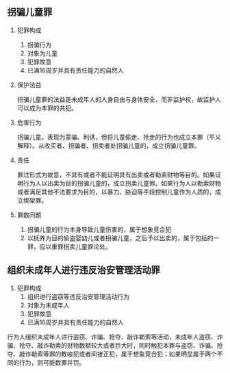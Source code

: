 ## 拐骗儿童罪

1. 犯罪构成
    1. 拐骗行为
    2. 对象为儿童
    3. 犯罪故意
    4. 已满16周岁并具有责任能力的自然人

2. 保护法益

    拐骗儿童罪的法益是未成年人的人身自由与身体安全，而非监护权，故监护人可以成为本罪的共犯。

1. 危害行为

    拐骗儿童。表现为蒙骗、利诱，但将儿童偷走、抢走的行为也成立本罪（平义解释）。从收买者、拐骗者、拐卖者处拐骗儿童的，成立拐骗儿童罪。

2. 责任

    罪过形式为故意，不具有或者不能证明具有出卖或者勒索财物等目的。如果证明行为人以出卖为目的拐骗儿童的，成立拐卖儿童罪。如果行为人以勒索财物或者满足其他不法要求为目的，以暴力、胁迫等手段控制儿童作为人质的，成立绑架罪。

3. 罪数问题
    1. 拐骗儿童的行为本身导致儿童伤害的，属于想象竞合犯
    2. 以抚养为目的偷盗婴幼儿或者拐骗儿童，之后予以出卖的，属于包括的一罪，应以重罪拐卖儿童罪论处。


## 组织未成年人进行违反治安管理活动罪

1. 犯罪构成
    1. 组织进行盗窃等违反治安管理活动行为
    2. 对象为未成年人
    3. 犯罪故意
    4. 已满16周岁并具有责任能力的自然人

行为人组织未成年人进行盗窃、诈骗、抢夺、敲诈勒索等活动，未成年人盗窃、诈骗、抢夺、敲诈勒索的财物数额较大或者巨大时，同时触犯本罪与盗窃、诈骗、抢夺、敲诈勒索等罪的教唆犯或者间接正犯，属于想象竞合犯；如果明显属于两个不同的行为，则可能数罪并罚。
